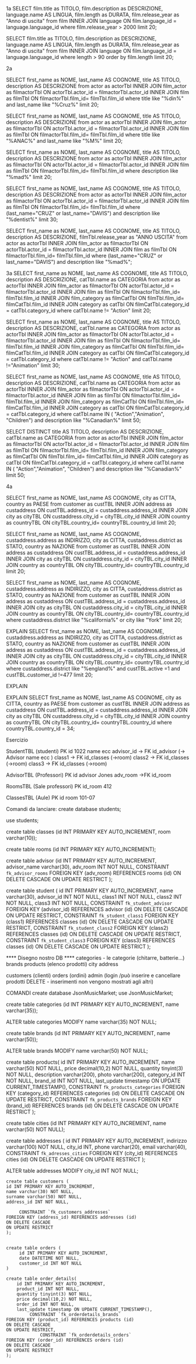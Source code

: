 1a
 SELECT film.title as TITOLO, film.description as DESCRIZIONE, language.name AS LINGUA, film.length as DURATA, film.release_year as "Anno di uscita" from film  INNER JOIN language ON film.language_id = language.language_id where film.release_year > 2000 limit 20;

  SELECT film.title as TITOLO, film.description as DESCRIZIONE, language.name AS LINGUA, film.length as DURATA, film.release_year as "Anno di uscita" from film  INNER JOIN language ON film.language_id = language.language_id where length > 90 order by film.length limit 20;

2a

SELECT first_name as NOME, last_name AS COGNOME, title AS TITOLO, description AS DESCRIZIONE from actor as actorTbl  INNER JOIN film_actor as filmactorTbl ON actorTbl.actor_id = filmactorTbl.actor_id  INNER JOIN film as filmTbl ON filmactorTbl.film_id= filmTbl.film_id where title like "%din%" and last_name like "%Cruz%" limit 20;

SELECT first_name as NOME, last_name AS COGNOME, title AS TITOLO, description AS DESCRIZIONE from actor as actorTbl  INNER JOIN film_actor as filmactorTbl ON actorTbl.actor_id = filmactorTbl.actor_id  INNER JOIN film as filmTbl ON filmactorTbl.film_id= filmTbl.film_id where title like "%ANAC%" and last_name like "%M%" limit 20;

SELECT first_name as NOME, last_name AS COGNOME, title AS TITOLO, description AS DESCRIZIONE from actor as actorTbl  INNER JOIN film_actor as filmactorTbl ON actorTbl.actor_id = filmactorTbl.actor_id  INNER JOIN film as filmTbl ON filmactorTbl.film_id= filmTbl.film_id where description like "%mad%" limit 20;

SELECT first_name as NOME, last_name AS COGNOME, title AS TITOLO, description AS DESCRIZIONE from actor as actorTbl  INNER JOIN film_actor as filmactorTbl ON actorTbl.actor_id = filmactorTbl.actor_id  INNER JOIN film as filmTbl ON filmactorTbl.film_id= filmTbl.film_id where (last_name="CRUZ" or last_name="DAVIS") and description like "%dentist%" limit 30;


SELECT first_name as NOME, last_name AS COGNOME, title AS TITOLO, description AS DESCRIZIONE, filmTbl.release_year as "ANNO USCITA" from actor as actorTbl  INNER JOIN film_actor as filmactorTbl ON actorTbl.actor_id = filmactorTbl.actor_id  INNER JOIN film as filmTbl ON filmactorTbl.film_id= filmTbl.film_id where (last_name="CRUZ" or last_name="DAVIS") and description like "%mad%";

3a
SELECT first_name as NOME, last_name AS COGNOME, title AS TITOLO, description AS DESCRIZIONE, catTbl.name as CATEGORIA  from actor as actorTbl 
INNER JOIN film_actor as filmactorTbl ON actorTbl.actor_id = filmactorTbl.actor_id 
INNER JOIN film as filmTbl ON filmactorTbl.film_id= filmTbl.film_id
INNER JOIN film_category as filmCatTbl ON filmTbl.film_id= filmCatTbl.film_id
INNER JOIN category as catTbl ON filmCatTbl.category_id = catTbl.category_id
where catTbl.name != "Action"
limit 20;

SELECT first_name as NOME, last_name AS COGNOME, title AS TITOLO, description AS DESCRIZIONE, catTbl.name as CATEGORIA  from actor as actorTbl  INNER JOIN film_actor as filmactorTbl ON actorTbl.actor_id = filmactorTbl.actor_id  INNER JOIN film as filmTbl ON filmactorTbl.film_id= filmTbl.film_id INNER JOIN film_category as filmCatTbl ON filmTbl.film_id= filmCatTbl.film_id INNER JOIN category as catTbl ON filmCatTbl.category_id = catTbl.category_id where catTbl.name != "Action" and catTbl.name !="Animation"  limit 30;

SELECT first_name as NOME, last_name AS COGNOME, title AS TITOLO, description AS DESCRIZIONE, catTbl.name as CATEGORIA  from actor as actorTbl  INNER JOIN film_actor as filmactorTbl ON actorTbl.actor_id = filmactorTbl.actor_id  INNER JOIN film as filmTbl ON filmactorTbl.film_id= filmTbl.film_id INNER JOIN film_category as filmCatTbl ON filmTbl.film_id= filmCatTbl.film_id INNER JOIN category as catTbl ON filmCatTbl.category_id = catTbl.category_id where catTbl.name IN ( "Action","Animation", "Children") and description like "%Canadian%" limit 50;

SELECT DISTINCT title AS TITOLO, description AS DESCRIZIONE, catTbl.name as CATEGORIA  from actor as actorTbl  INNER JOIN film_actor as filmactorTbl ON actorTbl.actor_id = filmactorTbl.actor_id  INNER JOIN film as filmTbl ON filmactorTbl.film_id= filmTbl.film_id INNER JOIN film_category as filmCatTbl ON filmTbl.film_id= filmCatTbl.film_id INNER JOIN category as catTbl ON filmCatTbl.category_id = catTbl.category_id where catTbl.name IN ( "Action","Animation", "Children") and description like "%Canadian%" limit 50;


4a

SELECT first_name as NOME, last_name AS COGNOME, city as CITTA, country as PAESE from customer as custTBL INNER JOIN address as custaddress ON custTBL.address_id = custaddress.address_id INNER JOIN city as cityTBL ON custaddress.city_id = cityTBL.city_id
INNER JOIN country as countryTBL ON cityTBL.country_id= countryTBL.country_id limit 20;

SELECT first_name as NOME, last_name AS COGNOME, custaddress.address as INDIRIZZO, city as CITTA, custaddress.district as STATO, country as NAZIONE from customer as custTBL INNER JOIN address as custaddress ON custTBL.address_id = custaddress.address_id INNER JOIN city as cityTBL ON custaddress.city_id = cityTBL.city_id
INNER JOIN country as countryTBL ON cityTBL.country_id= countryTBL.country_id limit 20;

SELECT first_name as NOME, last_name AS COGNOME, custaddress.address as INDIRIZZO, city as CITTA, custaddress.district as STATO, country as NAZIONE from customer as custTBL INNER JOIN address as custaddress ON custTBL.address_id = custaddress.address_id INNER JOIN city as cityTBL ON custaddress.city_id = cityTBL.city_id
INNER JOIN country as countryTBL ON cityTBL.country_id= countryTBL.country_id 
where custaddress.district like "%california%" or city like "York"
limit 20;

EXPLAIN
SELECT first_name as NOME, last_name AS COGNOME, custaddress.address as INDIRIZZO, city as CITTA, custaddress.district as STATO, country as NAZIONE from customer as custTBL INNER JOIN address as custaddress ON custTBL.address_id = custaddress.address_id INNER JOIN city as cityTBL ON custaddress.city_id = cityTBL.city_id
INNER JOIN country as countryTBL ON cityTBL.country_id= countryTBL.country_id 
where custaddress.district like "%england%" and custTBL.active =1 and custTBL.customer_id !=477
limit 20;

EXPLAIN

EXPLAIN
SELECT first_name as NOME, last_name AS COGNOME, city as CITTA, country as PAESE from customer as custTBL INNER JOIN address as custaddress ON custTBL.address_id = custaddress.address_id INNER JOIN city as cityTBL ON custaddress.city_id = cityTBL.city_id INNER JOIN country as countryTBL ON cityTBL.country_id= countryTBL.country_id where countryTBL.country_id = 34;


Esercizio


StudentTBL (studenti)
PK id 1022
name ecc
advisor_id -> FK id_advisor (-> Advisor name ecc )
class1 -> FK id_classes (->room)
class2 -> FK id_classes (->room)
class3 -> FK id_classes (->room)

AdvisorTBL (Professori)
PK id
advisor Jones
adv_room ->FK id_room

RoomsTBL (Sale professori)
PK id_room 412

ClassesTBL (Aule)
PK id
room 101-07

Comandi da lanciare:
create database students;

use students;

create table classes (id INT PRIMARY KEY AUTO_INCREMENT, room varchar(10));

create table rooms (id INT PRIMARY KEY AUTO_INCREMENT);

create table advisor (id INT PRIMARY KEY AUTO_INCREMENT, advisor_name varchar(30), adv_room INT NOT NULL,
  CONSTRAINT `fk_advisor_rooms`
    FOREIGN KEY (adv_room) REFERENCES rooms (id)
    ON DELETE CASCADE
    ON UPDATE RESTRICT
);

create table student 
(
    id INT PRIMARY KEY AUTO_INCREMENT, 
    name varchar(30), 
    advisor_id INT NOT NULL,
    class1 INT NOT NULL,
    class2 INT NOT NULL,
    class3 INT NOT NULL,
  CONSTRAINT `fk_student_advisor`
    FOREIGN KEY (advisor_id) REFERENCES advisor (id)
    ON DELETE CASCADE
    ON UPDATE RESTRICT,
      CONSTRAINT `fk_student_class1`
    FOREIGN KEY (class1) REFERENCES classes (id)
    ON DELETE CASCADE
    ON UPDATE RESTRICT,
          CONSTRAINT `fk_student_class2`
    FOREIGN KEY (class2) REFERENCES classes (id)
    ON DELETE CASCADE
    ON UPDATE RESTRICT,
          CONSTRAINT `fk_student_class3`
    FOREIGN KEY (class3) REFERENCES classes (id)
    ON DELETE CASCADE
    ON UPDATE RESTRICT
);


**** Disegno nostro DB ****
categories - le categorie (chitarre, batterie...)
brands
products (elenco prodotti)
city
address

customers (clienti)
orders (ordini)
admin (login /può inserire e cancellare prodotti DELETE - inserimenti non vengono mostrati agli altri)

COMANDI
create database JsonMusicMarket;
use JsonMusicMarket;

create table categories (id INT PRIMARY KEY AUTO_INCREMENT, name varchar(35));

ALTER table categories MODIFY name varchar(35) NOT NULL;

create table brands (id INT PRIMARY KEY AUTO_INCREMENT, name varchar(50));

ALTER table brands MODIFY name varchar(50) NOT NULL;

create table products(
id INT PRIMARY KEY AUTO_INCREMENT,
name varchar(50) NOT NULL,
price decimal(10,2) NOT NULL,
quantity tinyint(3) NOT NULL,
description varchar(200),
photo varchar(200),
category_id INT NOT NULL,
brand_id INT NOT NULL,
last_update timestamp ON UPDATE CURRENT_TIMESTAMP(),
  CONSTRAINT `fk_products_categories`
    FOREIGN KEY (category_id) REFERENCES categories (id)
    ON DELETE CASCADE
    ON UPDATE RESTRICT,
     CONSTRAINT `fk_products_brands`
    FOREIGN KEY (brand_id) REFERENCES brands (id)
    ON DELETE CASCADE
    ON UPDATE RESTRICT
);


create table cities (id INT PRIMARY KEY AUTO_INCREMENT, name varchar(50) NOT NULL);

create table addresses (
    id INT PRIMARY KEY AUTO_INCREMENT, 
    indirizzo varchar(100) NOT NULL,
    city_id INT,
    phone varchar(20),
    email varchar(40),
         CONSTRAINT `fk_adresses_cities`
    FOREIGN KEY (city_id) REFERENCES cities (id)
    ON DELETE CASCADE
    ON UPDATE RESTRICT
    );

ALTER table addresses MODIFY city_id INT NOT NULL;

    create table customers (
    id INT PRIMARY KEY AUTO_INCREMENT, 
    name varchar(30) NOT NULL,
    surname varchar(50) NOT NULL,
    address_id INT NOT NULL,

         CONSTRAINT `fk_customers_addresses`
    FOREIGN KEY (address_id) REFERENCES addresses (id)
    ON DELETE CASCADE
    ON UPDATE RESTRICT
    );


    create table orders (
         id INT PRIMARY KEY AUTO_INCREMENT, 
         date DATETIME NOT NULL,
         customer_id INT NOT NULL
    )

    create table order_details(
        id INT PRIMARY KEY AUTO_INCREMENT, 
        product_id INT NOT NULL,
        quantity tinyint(3) NOT NULL,
        price decimal(10,2) NOT NULL,
        order_id INT NOT NULL,
        last_update timestamp ON UPDATE CURRENT_TIMESTAMP(),
             CONSTRAINT `fk_orderdetails_brands`
    FOREIGN KEY (product_id) REFERENCES products (id)
    ON DELETE CASCADE
    ON UPDATE RESTRICT,
                 CONSTRAINT `fk_orderdetails_orders`
    FOREIGN KEY (order_id) REFERENCES orders (id)
    ON DELETE CASCADE
    ON UPDATE RESTRICT
    );



    